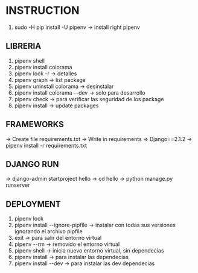 # INSTRUCTION

1. sudo -H pip install -U pipenv -> install right pipenv

## LIBRERIA

1. pipenv shell
2. pipenv install colorama
3. pipenv lock -r -> detalles
4. pipenv graph -> list package
5. pipenv uninstall colorama -> desinstalar
6. pipenv install colorama --dev -> solo para desarrollo
7. pipenv check -> para verificar las seguridad de los package
8. pipenv install -> update packages

## FRAMEWORKS

-> Create file requirements.txt
-> Write in requirements => Django==2.1.2
-> pipenv install -r requirements.txt

## DJANGO RUN

-> django-admin startproject hello
-> cd hello
-> python manage.py runserver

## DEPLOYMENT

1. pipenv lock
2. pipenv install --ignore-pipfile -> instalar con todas sus versiones ignorando el archivo pipfile
3. exit -> para salir del entorno virtual
4. pipenv --rm -> removido el entorno virtual
5. pipenv shell -> inicia nuevo entorno virtual, sin dependecias
6. pipenv install -> para instalar las dependecias
7. pipenv install --dev -> para instalar las dev dependecias
